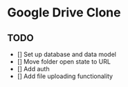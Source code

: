 # Google Drive Clone

## TODO

- [] Set up database and data model
- [] Move folder open state to URL
- [] Add auth
- [] Add file uploading functionality